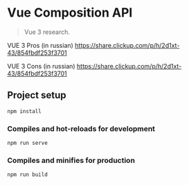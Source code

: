 # Vue Composition API
> Vue 3 research.

VUE 3 Pros (in russian)
https://share.clickup.com/p/h/2d1xt-43/854fbdf253f3701


VUE 3 Cons (in russian)
https://share.clickup.com/p/h/2d1xt-43/854fbdf253f3701

## Project setup
```
npm install
```

### Compiles and hot-reloads for development
```
npm run serve
```

### Compiles and minifies for production
```
npm run build
```
